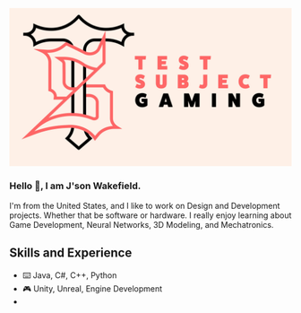![TestSubject Gaming](https://github.com/JsonWakefield/JsonWakefield/blob/main/Test%20Subject%20Banner.JPG)

### Hello 👋, I am J'son Wakefield.
I'm from the United States, and I like to work on Design and Development projects. Whether that be software or hardware. I really enjoy learning about Game Development, Neural Networks, 3D Modeling, and Mechatronics.

## Skills and Experience
* ⌨️ Java, C#, C++, Python
* 🎮 Unity, Unreal, Engine Development
* 

